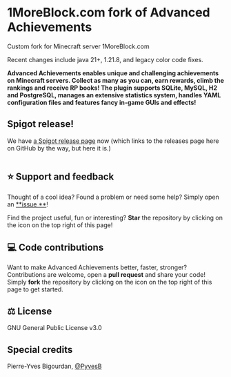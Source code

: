 <p >
<img src ="https://github.com/PyvesB/advanced-achievements/blob/master/images/banner.png?raw=true"  alt=""/>
<br/>
</p>

# 1MoreBlock.com fork of Advanced Achievements

Custom fork for Minecraft server 1MoreBlock.com

Recent changes include java 21+, 1.21.8, and legacy color code fixes.

**Advanced Achievements enables unique and challenging achievements on Minecraft servers. Collect as many as you can,
earn rewards, climb the rankings and receive RP books! The plugin supports SQLite, MySQL, H2 and PostgreSQL, manages an
extensive statistics system, handles YAML configuration files and features fancy in-game GUIs and effects!**

## Spigot release!

We have [a Spigot release page](https://www.spigotmc.org/resources/advancedachivements.121486/) now (which links to the
releases page here on GitHub by the way, but here it is.)

<p>
<img src ="https://github.com/PyvesB/advanced-achievements/blob/master/images/walking-dead-screenshot.png?raw=true"  alt=""/>
<br/>
</p>

## :star: Support and feedback

Thought of a cool idea? Found a problem or need some help? Simply open an [**issue
**](https://github.com/mrfdev/advanced-achievements/issues)!

Find the project useful, fun or interesting? **Star** the repository by clicking on the icon on the top right of this
page!

## :computer: Code contributions

Want to make Advanced Achievements better, faster, stronger? Contributions are welcome, open a **pull request** and
share your code! Simply **fork** the repository by clicking on the icon on the top right of this page to get started.

## :balance_scale: License

GNU General Public License v3.0

## Special credits

Pierre-Yves Bigourdan, [@PyvesB](https://github.com/PyvesB/) 
